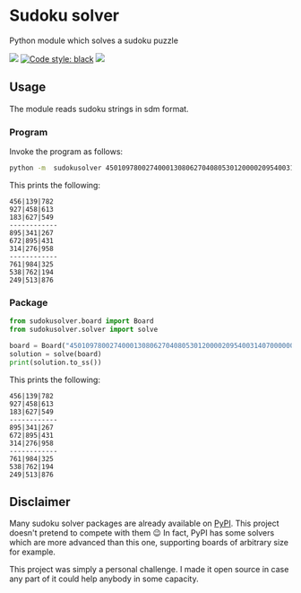 # Sudoku solver
Python module which solves a sudoku puzzle

[<img src="https://img.shields.io/badge/license-MIT-lightgrey.svg?maxAge=2592000">](https://github.com/caarmen/sudokusolver/blob/main/LICENSE)
[![Code style: black](https://img.shields.io/badge/code%20style-black-000000.svg)](https://github.com/psf/black)
[<img src="https://github.com/caarmen/sudokusolver/actions/workflows/tests.yml/badge.svg">](https://github.com/caarmen/sudokusolver/actions?query=workflow%3A%22Run+tests%22++)

## Usage
The module reads sudoku strings in sdm format.

### Program
Invoke the program as follows:
```bash
python -m  sudokusolver 450109780027400013080627040805301200002095400314070000000000325030702194040503076
```
This prints the following:
```
456|139|782
927|458|613
183|627|549
------------
895|341|267
672|895|431
314|276|958
------------
761|984|325
538|762|194
249|513|876
```

### Package
```python
from sudokusolver.board import Board
from sudokusolver.solver import solve

board = Board("450109780027400013080627040805301200002095400314070000000000325030702194040503076")
solution = solve(board)
print(solution.to_ss())
```
This prints the following:
``` 
456|139|782
927|458|613
183|627|549
------------
895|341|267
672|895|431
314|276|958
------------
761|984|325
538|762|194
249|513|876
```

## Disclaimer
Many sudoku solver packages are already available on [PyPI](https://pypi.org/search/?q=sudoku+solver).
This project doesn't pretend to compete with them 😉 In fact, PyPI has some solvers which are more advanced than this one, supporting boards of arbitrary size for example.

This project was simply a personal challenge. I made it open source in case any part of it could help anybody in some capacity.
